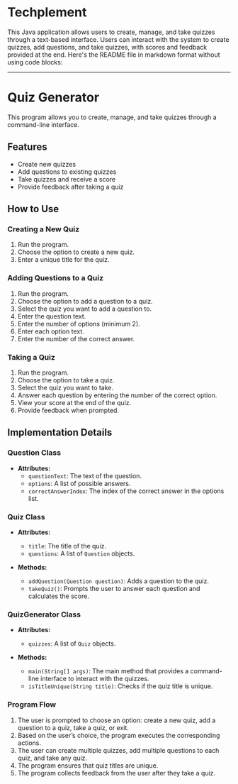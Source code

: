 # Techplement
This Java application allows users to create, manage, and take quizzes through a text-based interface. Users can interact with the system to create quizzes, add questions, and take quizzes, with scores and feedback provided at the end.
Here's the README file in markdown format without using code blocks:

---
# Quiz Generator

This program allows you to create, manage, and take quizzes through a command-line interface.

## Features

- Create new quizzes
- Add questions to existing quizzes
- Take quizzes and receive a score
- Provide feedback after taking a quiz

## How to Use

### Creating a New Quiz

1. Run the program.
2. Choose the option to create a new quiz.
3. Enter a unique title for the quiz.

### Adding Questions to a Quiz

1. Run the program.
2. Choose the option to add a question to a quiz.
3. Select the quiz you want to add a question to.
4. Enter the question text.
5. Enter the number of options (minimum 2).
6. Enter each option text.
7. Enter the number of the correct answer.

### Taking a Quiz

1. Run the program.
2. Choose the option to take a quiz.
3. Select the quiz you want to take.
4. Answer each question by entering the number of the correct option.
5. View your score at the end of the quiz.
6. Provide feedback when prompted.

## Implementation Details

### Question Class

- **Attributes:**
  - `questionText`: The text of the question.
  - `options`: A list of possible answers.
  - `correctAnswerIndex`: The index of the correct answer in the options list.

### Quiz Class

- **Attributes:**
  - `title`: The title of the quiz.
  - `questions`: A list of `Question` objects.

- **Methods:**
  - `addQuestion(Question question)`: Adds a question to the quiz.
  - `takeQuiz()`: Prompts the user to answer each question and calculates the score.

### QuizGenerator Class

- **Attributes:**
  - `quizzes`: A list of `Quiz` objects.

- **Methods:**
  - `main(String[] args)`: The main method that provides a command-line interface to interact with the quizzes.
  - `isTitleUnique(String title)`: Checks if the quiz title is unique.

### Program Flow

1. The user is prompted to choose an option: create a new quiz, add a question to a quiz, take a quiz, or exit.
2. Based on the user’s choice, the program executes the corresponding actions.
3. The user can create multiple quizzes, add multiple questions to each quiz, and take any quiz.
4. The program ensures that quiz titles are unique.
5. The program collects feedback from the user after they take a quiz.
